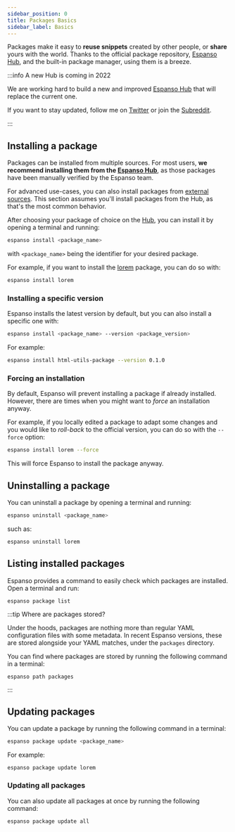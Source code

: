 ```yaml
---
sidebar_position: 0
title: Packages Basics
sidebar_label: Basics
---
```


Packages make it easy to **reuse snippets** created by other people, 
or **share** yours with the world.
Thanks to the official package repository, [Espanso Hub](https://hub.espanso.org),
and the built-in package manager, using them is a breeze.

:::info A new Hub is coming in 2022

We are working hard to build a new and improved [Espanso Hub](https://github.com/espanso/hub)
that will replace the current one.

If you want to stay updated, follow me on [Twitter](https://twitter.com/terzi_federico)
or join the [Subreddit](https://www.reddit.com/r/espanso/).

:::

## Installing a package

Packages can be installed from multiple sources.
For most users, **we recommend installing them from the [Espanso Hub](https://hub.espanso.org/)**,
as those packages have been manually verified by the Espanso team.

For advanced use-cases, you can also install packages from [external sources](../external-packages/).
This section assumes you'll install packages from the Hub, as that's the most common behavior.

After choosing your package of choice on the [Hub](https://hub.espanso.org/), you can install it by opening a terminal
and running:

```bash
espanso install <package_name>
```

with `<package_name>` being the identifier for your desired package.

For example, if you want to install the [lorem](https://hub.espanso.org/packages/lorem/) package,
you can do so with:

```bash
espanso install lorem
```

### Installing a specific version

Espanso installs the latest version by default, but you can also install a specific one with:

```bash
espanso install <package_name> --version <package_version>
```

For example:

```bash
espanso install html-utils-package --version 0.1.0
```

### Forcing an installation

By default, Espanso will prevent installing a package if already installed.
However, there are times when you might want to _force_ an installation anyway.

For example, if you locally edited a package to adapt some changes and you would
like to _roll-back_ to the official version, you can do so with the `--force` option:

```bash
espanso install lorem --force
```

This will force Espanso to install the package anyway.

## Uninstalling a package

You can uninstall a package by opening a terminal and running:

```bash
espanso uninstall <package_name>
```

such as:

```bash
espanso uninstall lorem
```

## Listing installed packages

Espanso provides a command to easily check which packages are installed. Open a terminal and run:

```
espanso package list
```

:::tip Where are packages stored?

Under the hoods, packages are nothing more than regular YAML configuration files with some metadata.
In recent Espanso versions, these are stored alongside your YAML matches, under the `packages` directory.

You can find where packages are stored by running the following command in a terminal:

```
espanso path packages
```

:::

## Updating packages

You can update a package by running the following command in a terminal:

```bash
espanso package update <package_name>
```

For example:

```
espanso package update lorem
```

### Updating all packages

You can also update all packages at once by running the following command:

```bash
espanso package update all
```